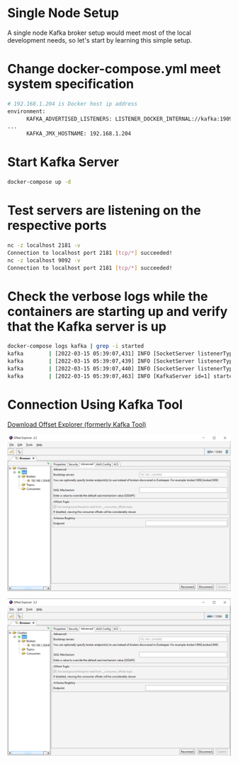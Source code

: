# Single Node Setup
A single node Kafka broker setup would meet most of the local development needs, so let's start by learning this simple setup.
# Change docker-compose.yml meet system specification
```bash
# 192.168.1.204 is Docker host ip address
environment:
      KAFKA_ADVERTISED_LISTENERS: LISTENER_DOCKER_INTERNAL://kafka:19092,LISTENER_DOCKER_EXTERNAL://192.168.1.204:9092
...
      KAFKA_JMX_HOSTNAME: 192.168.1.204
```
# Start Kafka Server
```bash
docker-compose up -d
```
# Test servers are listening on the respective ports
```bash
nc -z localhost 2181 -v
Connection to localhost port 2181 [tcp/*] succeeded!
nc -z localhost 9092 -v
Connection to localhost port 2181 [tcp/*] succeeded!
```
# Check the verbose logs while the containers are starting up and verify that the Kafka server is up
```bash
docker-compose logs kafka | grep -i started
kafka        | [2022-03-15 05:39:07,431] INFO [SocketServer listenerType=ZK_BROKER, nodeId=1] Started data-plane acceptor and processor(s) for endpoint : ListenerName(LISTENER_DOCKER_INTERNAL) (kafka.network.SocketServer)
kafka        | [2022-03-15 05:39:07,439] INFO [SocketServer listenerType=ZK_BROKER, nodeId=1] Started data-plane acceptor and processor(s) for endpoint : ListenerName(LISTENER_DOCKER_EXTERNAL) (kafka.network.SocketServer)
kafka        | [2022-03-15 05:39:07,440] INFO [SocketServer listenerType=ZK_BROKER, nodeId=1] Started socket server acceptors and processors (kafka.network.SocketServer)
kafka        | [2022-03-15 05:39:07,463] INFO [KafkaServer id=1] started (kafka.server.KafkaServer)
```
# Connection Using Kafka Tool
[Download  Offset Explorer (formerly Kafka Tool)](https://kafkatool.com/download.html)

![Screenshot](resources/kafka.PNG)

![Screenshot](resources/kafka2.PNG)
